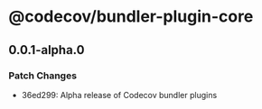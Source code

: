 # @codecov/bundler-plugin-core

## 0.0.1-alpha.0

### Patch Changes

- 36ed299: Alpha release of Codecov bundler plugins
